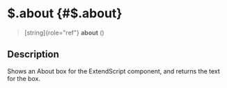 \$.about {#$.about}
========

> [string]{role="ref"} **about** ()

Description
-----------

Shows an About box for the ExtendScript component, and returns the text
for the box.
